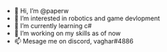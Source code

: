 - 👋 Hi, I’m @paperw
- 👀 I’m interested in robotics and game devlopment
- 🌱 I’m currently learning c#
- 💞️ I’m working on my skills as of now
- 📫 Mesage me on discord, vaghar#4886

<!---
paperw/paperw is a ✨ special ✨ repository because its `README.md` (this file) appears on your GitHub profile.
You can click the Preview link to take a look at your changes.
--->
